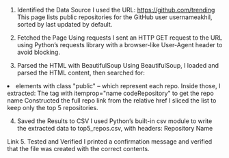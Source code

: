 1. Identified the Data Source
I used the URL:
https://github.com/trending 
This page lists public repositories for the GitHub user usernameakhil, sorted by last updated by default.

2. Fetched the Page Using requests
I sent an HTTP GET request to the URL using Python’s requests library with a browser-like User-Agent header to avoid blocking.

3. Parsed the HTML with BeautifulSoup
Using BeautifulSoup, I loaded and parsed the HTML content, then searched for:
<li> elements with class "public" – which represent each repo.
Inside those, I extracted:
The <a> tag with itemprop="name codeRepository" to get the repo name
Constructed the full repo link from the relative href
I sliced the list to keep only the top 5 repositories.

4. Saved the Results to CSV
I used Python’s built-in csv module to write the extracted data to top5_repos.csv, with headers:
Repository Name

Link
5. Tested and Verified
I printed a confirmation message and verified that the file was created with the correct contents.


